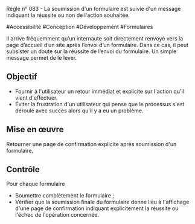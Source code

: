 
Règle n° 083  - La soumission d'un formulaire est suivie d'un message indiquant la réussite ou non de l'action souhaitée.

#Accessibilité #Conception #Développement #Formulaires

Il arrive fréquemment qu’un internaute soit directement renvoyé vers la page d’accueil d’un site après l’envoi d’un formulaire. Dans ce cas, il peut subsister un doute sur la réussite de l’envoi du formulaire. Un simple message permet de le lever.

Objectif
--------

*   Fournir à l'utilisateur un retour immédiat et explicite sur l'action qu'il vient d'effectuer.
*   Éviter la frustration d'un utilisateur qui pense que le processus s'est déroulé avec succès alors qu'il y a eu un problème.

Mise en œuvre
-------------

Retourner une page de confirmation explicite après soumission d'un formulaire.

Contrôle
--------

Pour chaque formulaire

*   Soumettre complètement le formulaire ;
*   Vérifier que la soumission finale du formulaire donne lieu à l'affichage d'une page de confirmation indiquant explicitement la réussite ou l'échec de l'opération concernée.
